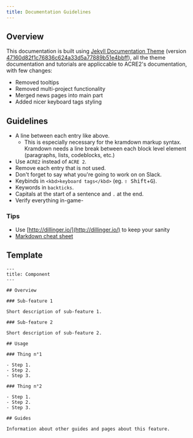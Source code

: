 ```yaml
---
title: Documentation Guidelines
---
```


## Overview

This documentation is built using [Jekyll Documentation Theme](http://idratherbewriting.com/documentation-theme-jekyll/) (version [47160d82f1c76836c624a33d5a77889b51e4bbff](https://github.com/tomjohnson1492/documentation-theme-jekyll/commit/47160d82f1c76836c624a33d5a77889b51e4bbff)), all the theme documentation and tutorials are appliccable to ACRE2's documentation, with few changes:
- Removed tooltips
- Removed multi-project functionality
- Merged news pages into main part
- Added nicer keyboard tags styling

## Guidelines

- A line between each entry like above.
    - This is especially necessary for the kramdown markup syntax. Kramdown needs a line break between each block level element (paragraphs, lists, codeblocks, etc.)
- Use `ACRE2` instead of `ACRE 2`.
- Remove each entry that is not used.
- Don't forget to say what you're going to work on on Slack.
- Keybinds in ```<kbd>keyboard tags</kbd>``` (eg. <kbd>⇧&nbsp;Shift</kbd>+<kbd>G</kbd>).
- Keywords in ````backticks````.
- Capitals at the start of a sentence and `.` at the end.
- Verify everything in-game-

### Tips

- Use [http://dillinger.io/](http://dillinger.io/) to keep your sanity
- [Markdown cheat sheet](https://github.com/adam-p/markdown-here/wiki/Markdown-Cheatsheet)


## Template

```
---
title: Component
---

## Overview

### Sub-feature 1

Short description of sub-feature 1.

### Sub-feature 2

Short description of sub-feature 2.

## Usage

### Thing n°1

- Step 1.
- Step 2.
- Step 3.

### Thing n°2

- Step 1.
- Step 2.
- Step 3.

## Guides

Information about other guides and pages about this feature.
```
